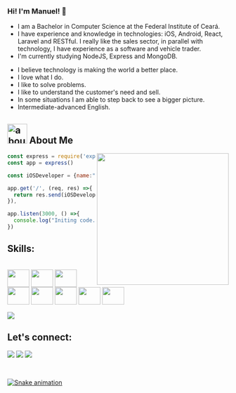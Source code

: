 ### Hi! I'm Manuel! 👋

- I am a Bachelor in Computer Science at the Federal Institute of Ceará.
- I have experience and knowledge in technologies: iOS, Android, React, Laravel and RESTful. I really like the sales sector, in parallel with technology, I have experience as a software and vehicle trader.
- I'm currently studying NodeJS, Express and MongoDB.

* I believe technology is making the world a better place.
* I love what I do.
* I like to solve problems.
* I like to understand the customer's need and sell.
* In some situations I am able to step back to see a bigger picture.
* Intermediate-advanced English.

## <img width="45" alt="about" src="https://raw.github.com/elizarov/elizarov/master/about.png"> About Me

<img align="right" width="300" src="https://i2.wp.com/allhtaccess.info/wp-content/uploads/2018/03/programming.gif?fit=1281%2C716&ssl=1" />

```javascript
const express = require('express')
const app = express()

const iOSDeveloper = {name:"Manuel", stack:"iOS Developer"}

app.get('/', (req, res) =>{
  return res.send(iOSDeveloper)
}),

app.listen(3000, () =>{
  console.log("Initing code...")
})

```

## **Skills:**  

<div style="display: inline_block"><br>
  <img src="https://github.com/majorsoftwares/imagens-perfil/blob/main/javascript-plain.svg" width="50" height="40" align="center"/>
  <img src="https://github.com/majorsoftwares/imagens-perfil/blob/main/typescript-original.svg" width="50" height="40" align="center"/>
  <img src="https://github.com/majorsoftwares/imagens-perfil/blob/main/react-original.svg" width="50" height="40" align="center"/>
  <img src="https://github.com/majorsoftwares/imagens-perfil/blob/main/nodejs-original.svg" width="50" height="40" align="center"/>
  <img src="https://github.com/majorsoftwares/imagens-perfil/blob/main/express-original.svg" width="50" height="40" align="center"/>
  <img src="https://github.com/majorsoftwares/imagens-perfil/blob/main/git-plain.svg" width="50" height="40" align="center"/>
  <img src="https://github.com/majorsoftwares/imagens-perfil/blob/main/mysql-plain.svg" width="50" height="40" align="center"/>
  <img src="https://github.com/majorsoftwares/imagens-perfil/blob/main/mongodb-original.svg" width="50" height="40" align="center"/>

</div><br>

<!-- <a href="https://github.com/Gurupreet"> -->
  <img align="center" src="https://github-readme-stats.vercel.app/api/top-langs/?username=majorsoftwares&theme=dracula&hide_langs_below=1" />
<!-- </a> -->

## **Let's connect:**

<p align="left">
  <a target="_blank" href="https://www.linkedin.com/in/manuel-arthur/" alt="Linkedin">
  <img src="https://img.shields.io/badge/-LinkedIn-%230077B5?style=for-the-badge&logo=linkedin&logoColor=white" target="_blank"></a> 

  <a target="_blank" href="https://www.instagram.com/manuel_cientista/" alt="Instagram">
  <img src="https://img.shields.io/badge/-Instagram-%23E4405F?style=for-the-badge&logo=instagram&logoColor=white" target="_blank"></a>
 
   <a target="_blank" href="mailto:manuel.ifce@gmail.com" alt="Gmail">
  <img src="https://img.shields.io/badge/Gmail-D14836?style=for-the-badge&logo=gmail&logoColor=white"</a>
</p>
<br>

![Snake animation](https://github.com/majorsoftwares/imagens-perfil/blob/main/github-contribution-grid-snake%20(1).svg)
